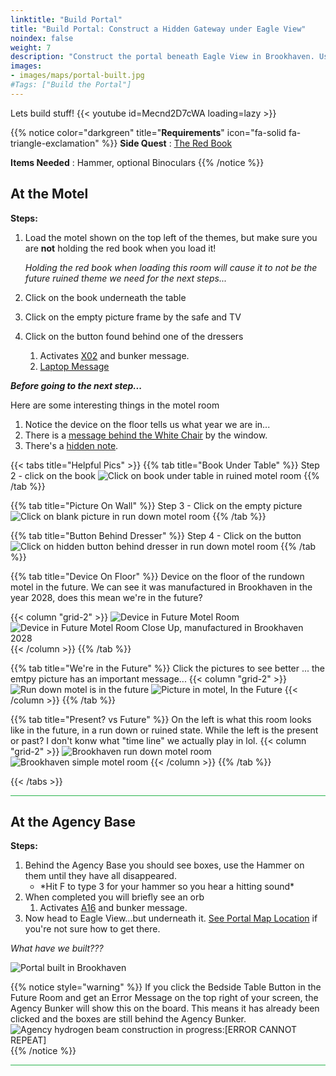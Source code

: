 ```yaml
---
linktitle: "Build Portal"
title: "Build Portal: Construct a Hidden Gateway under Eagle View"
noindex: false
weight: 7
description: "Construct the portal beneath Eagle View in Brookhaven. Use this guide to activate the hidden gateway and uncover its purpose."
images:
- images/maps/portal-built.jpg
#Tags: ["Build the Portal"]
---
```



Lets build stuff!
{{< youtube id=Mecnd2D7cWA loading=lazy >}}

{{% notice color="darkgreen" title="**Requirements**" icon="fa-solid fa-triangle-exclamation"  %}}
**Side Quest** : [The Red Book](/lore/special_tools/the_red_book)

**Items Needed** : Hammer, optional Binoculars
{{% /notice %}}



## At the Motel
**Steps:**

1. Load the motel shown on the top left of the themes, but make sure you are **not** holding the red book when you load it!

	_Holding the red book when loading this room will cause it to not be the future ruined theme we need for the next steps..._
1. Click on the book underneath the table
2. Click on the empty picture frame by the safe and TV
3. Click on the button found behind one of the dressers
	1. Activates [X02](/casebook/light_panel#x02) and bunker message.
	1. [Laptop Message](/casebook/computer/agency/#power-of-the-book)


**_Before going to the next step..._**

Here are some interesting things in the motel room

1. Notice the device on the floor tells us what year we are in...
1. There is a [message behind the White Chair](/casebook/notes/agency/#motel-from-the-future-chair) by the window.
1. There's a [hidden note](/casebook/notes/agency/#motel-from-the-future-closet).

{{< tabs title="Helpful Pics" >}}
{{% tab title="Book Under Table" %}}
Step 2 - click on the book
![Click on book under table in ruined motel room](/images/bh/build_portal_click_book_under_table.webp?width=400px)
{{% /tab %}}

{{% tab title="Picture On Wall" %}}
Step 3 - Click on the empty picture
![Click on blank picture in run down motel room](/images/bh/build_portal_click_picture_in_motel_room_2.webp?width=400px)
{{% /tab %}}

{{% tab title="Button Behind Dresser" %}}
Step 4 - Click on the button
![Click on hidden button behind dresser in run down motel room](/images/bh/build_portal_button_behind_dresser_in_motel_room.webp?width=400px)
{{% /tab %}}

{{% tab title="Device On Floor" %}}
Device on the floor of the rundown motel in the future. We can see it was manufactured in Brookhaven in the year 2028, does this mean we're in the future?

{{< column "grid-2" >}}
![Device in Future Motel Room](/images/bh/build_portal_device_on_floor_manufactured_2028.webp)
![Device in Future Motel Room Close Up, manufactured in Brookhaven 2028](/images/bh/build_portal_device_on_floor_manufactured_2028_closeup.webp)
{{< /column >}}
{{% /tab %}}

{{% tab title="We're in the Future" %}}
Click the pictures to see better ... the emtpy picture has an important message...
{{< column "grid-2" >}}
![Run down motel is in the future](/images/bh/build_portal_message_on_picture_in_motel.webp?width=400px)
![Picture in motel, In the Future](/images/bh/build_portal_message_on_picture_in_motel_closeup.webp?width=400px)
{{< /column >}}
{{% /tab %}}

{{% tab title="Present? vs Future" %}}
On the left is what this room looks like in the future, in a run down or ruined state. While the left is the present or past? I don't konw what "time line" we actually play in lol.
{{< column "grid-2" >}}
![Brookhaven run down motel room](/images/bh/motel_room_run_down_ruined.webp?width=400px)
![Brookhaven simple motel room](/images/bh/motel_update_simple_theme.webp?width=400px)
{{< /column >}}
{{% /tab %}}

{{< /tabs >}}


<hr style="background-color: #28b44c" size=8>

## At the Agency Base

**Steps:**


1. Behind the Agency Base you should see boxes, use the Hammer on them until they have all disappeared.
	- \*Hit F to type 3 for your hammer so you hear a hitting sound\*
2. When completed you will briefly see an orb
	1. Activates [A16](/casebook/light_panel#a16) and bunker message.
3. Now head to Eagle View...but underneath it. [See Portal Map Location](/map/poi/portal/) if you're not sure how to get there.

_What have we built???_

![Portal built in Brookhaven](/images/bh/brookhaven_built_portal.webp)


{{% notice style="warning" %}}
If you click the Bedside Table Button in the Future Room and get an Error Message on the top right of your screen, the Agency Bunker will show this on the board. This means it has already been clicked and the boxes are still behind the Agency Bunker.
![Agency hydrogen beam construction in progress:[ERROR CANNOT REPEAT]](/images/bh/build_portal_error.jpg)
{{% /notice %}}




<hr style="background-color: #28b44c" size=8>
